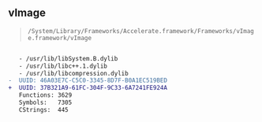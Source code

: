 ## vImage

> `/System/Library/Frameworks/Accelerate.framework/Frameworks/vImage.framework/vImage`

```diff

   - /usr/lib/libSystem.B.dylib
   - /usr/lib/libc++.1.dylib
   - /usr/lib/libcompression.dylib
-  UUID: 46A03E7C-C5C0-3345-8D7F-B0A1EC519BED
+  UUID: 37B321A9-61FC-304F-9C33-6A7241FE924A
   Functions: 3629
   Symbols:   7305
   CStrings:  445

```
